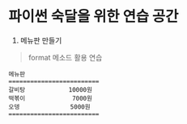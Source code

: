 파이썬 숙달을 위한 연습 공간
============
1. 메뉴판 만들기
> format 메소드 활용 연습
```
메뉴판
=========================
갈비탕            10000원
떡볶이             7000원
오뎅              5000원
=========================
```

